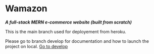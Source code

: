 # Wamazon

**_A full-stack MERN e-commerce website (built from scratch)_**

This is the main branch used for deployement from heroku.

Please go to branch develop for documentation and how to launch the project on local. [Go to develop](https://github.com/Mysticboi/wamazon/tree/develop)
